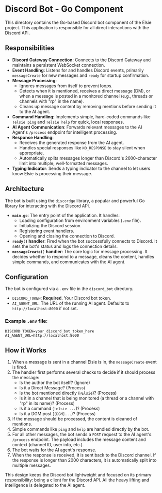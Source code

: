 # Discord Bot - Go Component

This directory contains the Go-based Discord bot component of the Elsie project. This application is responsible for all direct interactions with the Discord API.

## Responsibilities

- **Discord Gateway Connection**: Connects to the Discord Gateway and maintains a persistent WebSocket connection.
- **Event Handling**: Listens for and handles Discord events, primarily `messageCreate` for new messages and `ready` for startup confirmation.
- **Message Processing**:
    - Ignores messages from itself to prevent loops.
    - Detects when it is mentioned, receives a direct message (DM), or when a message is posted in a monitored channel (e.g., threads or channels with "rp" in the name).
    - Cleans up message content by removing mentions before sending it to the AI agent.
- **Command Handling**: Implements simple, hard-coded commands like `!elsie ping` and `!elsie help` for quick, local responses.
- **AI Agent Communication**: Forwards relevant messages to the AI Agent's `/process` endpoint for intelligent processing.
- **Response Handling**:
    - Receives the generated response from the AI agent.
    - Handles special responses like `NO_RESPONSE` to stay silent when appropriate.
    - Automatically splits messages longer than Discord's 2000-character limit into multiple, well-formatted messages.
- **Typing Indicator**: Sends a typing indicator to the channel to let users know Elsie is processing their message.

## Architecture

The bot is built using the `discordgo` library, a popular and powerful Go library for interacting with the Discord API.

- **`main.go`**: The entry point of the application. It handles:
    - Loading configuration from environment variables (`.env` file).
    - Initializing the Discord session.
    - Registering event handlers.
    - Opening and closing the connection to Discord.
- **`ready()` handler**: Fired when the bot successfully connects to Discord. It sets the bot's status and logs the connection details.
- **`messageCreate()` handler**: The core logic for message processing. It decides whether to respond to a message, cleans the content, handles simple commands, and communicates with the AI agent.

## Configuration

The bot is configured via a `.env` file in the `discord_bot` directory.

- `DISCORD_TOKEN`: **Required**. Your Discord bot token.
- `AI_AGENT_URL`: The URL of the running AI agent. Defaults to `http://localhost:8000` if not set.

### Example `.env` file:
```
DISCORD_TOKEN=your_discord_bot_token_here
AI_AGENT_URL=http://localhost:8000
```

## How it Works

1.  When a message is sent in a channel Elsie is in, the `messageCreate` event is fired.
2.  The handler first performs several checks to decide if it should process the message:
    - Is the author the bot itself? (Ignore)
    - Is it a Direct Message? (Process)
    - Is the bot mentioned directly (`@Elsie`)? (Process)
    - Is it in a channel that is being monitored (a thread or a channel with "rp" in its name)? (Process)
    - Is it a command (`!elsie ...`)? (Process)
    - Is it a DGM post (`[DGM]...`)? (Process)
3.  If the message should be processed, the content is cleaned of mentions.
4.  Simple commands like `ping` and `help` are handled directly by the bot.
5.  For all other messages, the bot sends a `POST` request to the AI agent's `/process` endpoint. The payload includes the message content and context (channel ID, user info, etc.).
6.  The bot waits for the AI agent's response.
7.  When the response is received, it is sent back to the Discord channel. If the response is longer than 2000 characters, it is automatically split into multiple messages.

This design keeps the Discord bot lightweight and focused on its primary responsibility: being a client for the Discord API. All the heavy lifting and intelligence is delegated to the AI agent. 